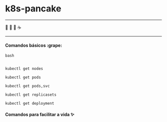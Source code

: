 # k8s-pancake
---

:egg: :lollipop: :banana: :coffee:

---


#### Comandos básicos :grape:

```
bash


kubectl get nodes 

kubectl get pods

kubectl get pods,svc

kubectl get replicasets

kubectl get deployment
```

#### Comandos para facilitar a vida :sparkles:



